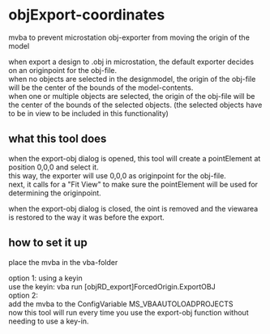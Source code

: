 # objExport-coordinates
mvba to prevent microstation obj-exporter from moving the origin of the model

when export a design to .obj in microstation, the default exporter decides on an originpoint for the obj-file. <BR>
when no objects are selected in the designmodel, the origin of the obj-file will be the center of the bounds of the model-contents. <BR>
when one or multiple objects are selected, the origin of the obj-file will be the center of the bounds of the selected objects. (the selected objects have to be in view to be included in this functionality)

<h2>what this tool does</h2>
when the export-obj dialog is opened, this tool will create a pointElement at position 0,0,0 and select it. <BR>
this way, the exporter will use 0,0,0 as originpoint for the obj-file. <BR>
next, it calls for a "Fit View" to make sure the pointElement will be used for determining the originpoint.

when the export-obj dialog is closed, the oint is removed and the viewarea is restored to the way it was before the export.

<h2>how to set it up</h2>
place the mvba in the vba-folder

option 1: using a keyin <BR>
  use the keyin: vba run [objRD_export]ForcedOrigin.ExportOBJ <BR>
option 2: <BR>
  add the mvba to the ConfigVariable MS_VBAAUTOLOADPROJECTS <BR>
  now this tool will run every time you use the export-obj function without needing to use a key-in.
